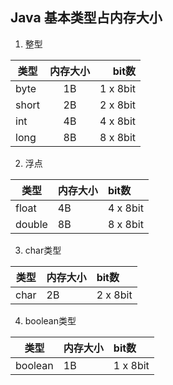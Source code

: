 ## Java 基本类型占内存大小
1. 整型

| 类型 |  内存大小    | bit数 |
|------|:----------:|------:|
| byte |  1B        | 1 x 8bit |
| short|  2B        | 2 x 8bit |
| int  |  4B        | 4 x 8bit |
| long |  8B        | 8 x 8bit |

2. 浮点

| 类型 | 内存大小     | bit数
|------|:------------|:--------|
| float| 4B          | 4 x 8bit|
|double | 8B         | 8 x 8bit|

3. char类型

| 类型 | 内存大小     | bit数
|------|:------------|:--------|
| char | 2B          | 2 x 8bit|

4. boolean类型

| 类型 | 内存大小     | bit数
|------|:------------|:--------|
| boolean | 1B       | 1 x 8bit|
